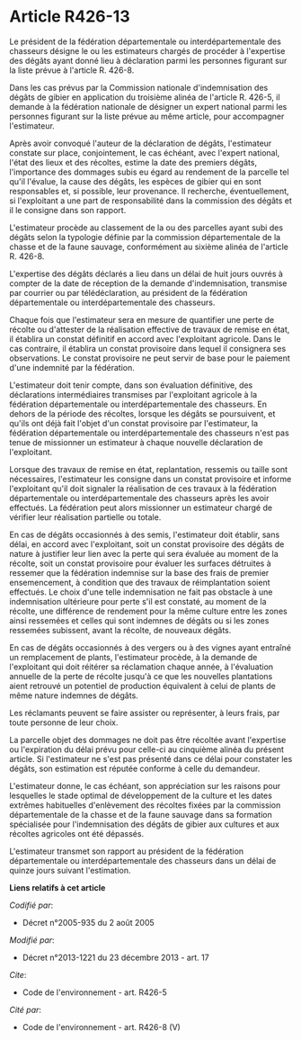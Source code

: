 # Article R426-13

Le président de la fédération départementale ou interdépartementale des chasseurs désigne le ou les estimateurs chargés de
procéder à l'expertise des dégâts ayant donné lieu à déclaration parmi les personnes figurant sur la liste prévue à l'article
R. 426-8. 

Dans les cas prévus par la Commission nationale d'indemnisation des dégâts de gibier en application du troisième alinéa de
l'article R. 426-5, il demande à la fédération nationale de désigner un expert national parmi les personnes figurant sur la
liste prévue au même article, pour accompagner l'estimateur. 

Après avoir convoqué l'auteur de la déclaration de dégâts, l'estimateur constate sur place, conjointement, le cas échéant,
avec l'expert national, l'état des lieux et des récoltes, estime la date des premiers dégâts, l'importance des dommages subis
eu égard au rendement de la parcelle tel qu'il l'évalue, la cause des dégâts, les espèces de gibier qui en sont responsables
et, si possible, leur provenance. Il recherche, éventuellement, si l'exploitant a une part de responsabilité dans la
commission des dégâts et il le consigne dans son rapport. 

L'estimateur procède au classement de la ou des parcelles ayant subi des dégâts selon la typologie définie par la commission
départementale de la chasse et de la faune sauvage, conformément au sixième alinéa de l'article R. 426-8. 

L'expertise des dégâts déclarés a lieu dans un délai de huit jours ouvrés à compter de la date de réception de la demande
d'indemnisation, transmise par courrier ou par télédéclaration, au président de la fédération départementale ou
interdépartementale des chasseurs. 

Chaque fois que l'estimateur sera en mesure de quantifier une perte de récolte ou d'attester de la réalisation effective de
travaux de remise en état, il établira un constat définitif en accord avec l'exploitant agricole. Dans le cas contraire, il
établira un constat provisoire dans lequel il consignera ses observations. Le constat provisoire ne peut servir de base pour
le paiement d'une indemnité par la fédération. 

L'estimateur doit tenir compte, dans son évaluation définitive, des déclarations intermédiaires transmises par l'exploitant
agricole à la fédération départementale ou interdépartementale des chasseurs. En dehors de la période des récoltes, lorsque
les dégâts se poursuivent, et qu'ils ont déjà fait l'objet d'un constat provisoire par l'estimateur, la fédération
départementale ou interdépartementale des chasseurs n'est pas tenue de missionner un estimateur à chaque nouvelle déclaration
de l'exploitant. 

Lorsque des travaux de remise en état, replantation, ressemis ou taille sont nécessaires, l'estimateur les consigne dans un
constat provisoire et informe l'exploitant qu'il doit signaler la réalisation de ces travaux à la fédération départementale
ou interdépartementale des chasseurs après les avoir effectués. La fédération peut alors missionner un estimateur chargé de
vérifier leur réalisation partielle ou totale. 

En cas de dégâts occasionnés à des semis, l'estimateur doit établir, sans délai, en accord avec l'exploitant, soit un constat
provisoire des dégâts de nature à justifier leur lien avec la perte qui sera évaluée au moment de la récolte, soit un constat
provisoire pour évaluer les surfaces détruites à ressemer que la fédération indemnise sur la base des frais de premier
ensemencement, à condition que des travaux de réimplantation soient effectués. Le choix d'une telle indemnisation ne fait pas
obstacle à une indemnisation ultérieure pour perte s'il est constaté, au moment de la récolte, une différence de rendement
pour la même culture entre les zones ainsi ressemées et celles qui sont indemnes de dégâts ou si les zones ressemées
subissent, avant la récolte, de nouveaux dégâts. 

En cas de dégâts occasionnés à des vergers ou à des vignes ayant entraîné un remplacement de plants, l'estimateur procède, à
la demande de l'exploitant qui doit réitérer sa réclamation chaque année, à l'évaluation annuelle de la perte de récolte
jusqu'à ce que les nouvelles plantations aient retrouvé un potentiel de production équivalent à celui de plants de même
nature indemnes de dégâts. 

Les réclamants peuvent se faire assister ou représenter, à leurs frais, par toute personne de leur choix. 

La parcelle objet des dommages ne doit pas être récoltée avant l'expertise ou l'expiration du délai prévu pour celle-ci au
cinquième alinéa du présent article. Si l'estimateur ne s'est pas présenté dans ce délai pour constater les dégâts, son
estimation est réputée conforme à celle du demandeur. 

L'estimateur donne, le cas échéant, son appréciation sur les raisons pour lesquelles le stade optimal de développement de la
culture et les dates extrêmes habituelles d'enlèvement des récoltes fixées par la commission départementale de la chasse et
de la faune sauvage dans sa formation spécialisée pour l'indemnisation des dégâts de gibier aux cultures et aux récoltes
agricoles ont été dépassés. 

L'estimateur transmet son rapport au président de la fédération départementale ou interdépartementale des chasseurs dans un
délai de quinze jours suivant l'estimation.

**Liens relatifs à cet article**

_Codifié par_:

  - Décret n°2005-935 du 2 août 2005

_Modifié par_:

  - Décret n°2013-1221 du 23 décembre 2013 - art. 17

_Cite_:

  - Code de l'environnement - art. R426-5

_Cité par_:

  - Code de l'environnement - art. R426-8 (V)
